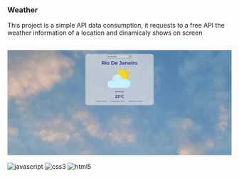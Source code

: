 ### Weather
This project is a simple API data consumption, it requests to a free API the weather information of a location and dinamicaly shows on screen

<div style="display: inline_block"><br>
    <img align="center" alt="print of Rio de Janeiro information on the program" height="50%" src="https://github.com/Buenno01/weather/blob/main/weather.png">
</div>

<div><br> 
    <img src="https://img.shields.io/badge/JavaScript-323330?style=for-the-badge&logo=javascript&logoColor=F7DF1E" target="_blank" alt="javascript">
    <img src="https://img.shields.io/badge/CSS3-1572B6?style=for-the-badge&logo=css3&logoColor=white" target="_blank" alt="css3">
    <img src="https://img.shields.io/badge/HTML5-E34F26?style=for-the-badge&logo=html5&logoColor=white" target="_blank" alt="html5">
</div>
